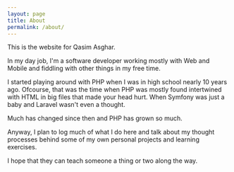 ```yaml
---
layout: page
title: About
permalink: /about/
---
```


This is the website for Qasim Asghar.

In my day job, I'm a software developer working mostly with Web and Mobile and fiddling with other things in my free time.

I started playing around with PHP when I was in high school nearly 10 years ago. Ofcourse, that was the time when PHP was mostly found intertwined with HTML in big files that made your head hurt. When Symfony was just a baby and Laravel wasn't even a thought.

Much has changed since then and PHP has grown so much.

Anyway, I plan to log much of what I do here and talk about my thought processes behind some of my own personal projects and learning exercises.

I hope that they can teach someone a thing or two along the way.